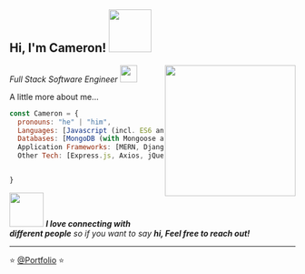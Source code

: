 <h2> Hi, I'm Cameron! <img src="https://media.giphy.com/media/36TQhuWtnstMtF24df/giphy.gif" width="75"></h2>
<img align='right' src="https://i.ibb.co/9hhcB7w/undraw-Designer-re-5v95-2.gif" width="230">
<p><em>Full Stack Software Engineer <img src="https://media.giphy.com/media/WUlplcMpOCEmTGBtBW/giphy.gif" width="30"> 
</em></p>





A little more about me...  

```javascript
const Cameron = {
  pronouns: "he" | "him",
  Languages: [Javascript (incl. ES6 and Node JS), Python, HTML5, CSS3],
  Databases: [MongoDB (with Mongoose and Cloud Atlas), SQL, NoSQL, Django ORM],
  Application Frameworks: [MERN, Django, React, Node.js],
  Other Tech: [Express.js, Axios, jQuery, Folium, Pandas, bootstrap, jest.js, cucumber.js, Git, GitHub]


}
```

<img src="https://media.giphy.com/media/LnQjpWaON8nhr21vNW/giphy.gif" width="60"> <em><b>I love connecting with different people</b> so if you want to say <b>hi, Feel free to reach out!</b> </em>

---

⭐️ [@Portfolio](https://cameronmccloskey.com) ⭐️ 
